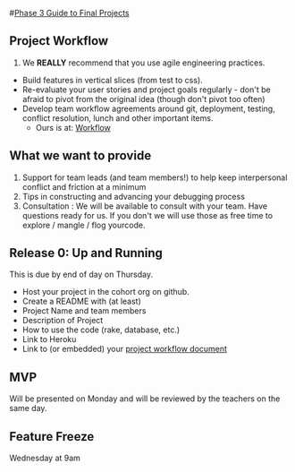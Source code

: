 #[Phase 3 Guide to Final Projects](https://github.com/fence-lizards-2014/phase-3-guide/tree/master/final-project-directions)

## Project Workflow

1. We **REALLY** recommend that you use agile engineering practices.
  * Build features in vertical slices (from test to css).
  * Re-evaluate your user stories and project goals regularly - don't be afraid to pivot from the original idea (though don't pivot too often)
  * Develop team workflow agreements around git, deployment, testing, conflict resolution, lunch and other important items.
  	+ Ours is at: [Workflow](/workflow.md)


## What we want to provide

1.  Support for team leads (and team members!) to help keep interpersonal
conflict and friction at a minimum
1.  Tips in constructing and advancing your debugging process
1. Consultation :  We will be available to consult with your team.  Have questions ready for us. If you don't we will use those as free time to explore / mangle / flog yourcode.

## Release 0: Up and Running

This is due by end of day on Thursday.

* Host your project in the cohort org on github.
* Create a README with (at least)
 * Project Name and team members
 * Description of Project
 * How to use the code (rake, database, etc.)
 * Link to Heroku
 * Link to (or embedded) your [project workflow document](project-workflow.md)

## MVP

Will be presented on Monday and will be reviewed by the teachers on the same
day.

## Feature Freeze

Wednesday at 9am
